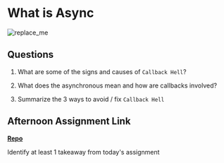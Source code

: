 # What is Async

![replace_me](https://codeworks.blob.core.windows.net/public/assets/img/illustrations/placeholder.svg)

## Questions

1. What are some of the signs and causes of `Callback Hell`?

2. What does the asynchronous mean and how are callbacks involved?

3. Summarize the 3 ways to avoid / fix `Callback Hell`

## Afternoon Assignment Link

**[Repo](https://github.com/{{ghname}}/<ASSIGNMENT_REPO>)**

Identify at least 1 takeaway from today's assignment

